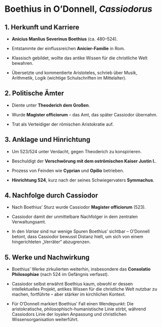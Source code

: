 # Boethius in O’Donnell, _Cassiodorus_

## 1. Herkunft und Karriere

- **Anicius Manlius Severinus Boethius** (ca. 480–524).
    
- Entstammte der einflussreichen **Anicier-Familie** in Rom.
    
- Klassisch gebildet, wollte das antike Wissen für die christliche Welt bewahren.
    
- Übersetzte und kommentierte Aristoteles, schrieb über Musik, Arithmetik, Logik (wichtige Schulschriften im Mittelalter).
    

## 2. Politische Ämter

- Diente unter **Theoderich dem Großen**.
    
- Wurde **Magister officiorum** – das Amt, das später Cassiodor übernahm.
    
- Trat als Verteidiger der römischen Aristokratie auf.
    

## 3. Anklage und Hinrichtung

- Um 523/524 unter Verdacht, gegen Theoderich zu konspirieren.
    
- Beschuldigt der **Verschwörung mit dem oströmischen Kaiser Justin I.**.
    
- Prozess von Feinden wie **Cyprian** und **Opilio** betrieben.
    
- **Hinrichtung 524**, kurz nach der seines Schwiegervaters **Symmachus**.
    

## 4. Nachfolge durch Cassiodor

- Nach Boethius’ Sturz wurde Cassiodor **Magister officiorum** (523).
    
- Cassiodor damit der unmittelbare Nachfolger in dem zentralen Verwaltungsamt.
    
- In den _Variae_ sind nur wenige Spuren Boethius’ sichtbar – O’Donnell betont, dass Cassiodor bewusst Distanz hielt, um sich von einem hingerichteten „Verräter“ abzugrenzen.
    

## 5. Werke und Nachwirkung

- Boethius’ Werke zirkulierten weiterhin, insbesondere das **Consolatio Philosophiae** (nach 524 im Gefängnis verfasst).
    
- Cassiodor selbst erwähnt Boethius kaum, obwohl er dessen intellektuelles Projekt, antikes Wissen für die christliche Welt nutzbar zu machen, fortführte – aber stärker im kirchlichen Kontext.
    
- Für O’Donnell markiert Boethius’ Fall einen Wendepunkt: Die aristokratische, philosophisch-humanistische Linie stirbt, während Cassiodors Linie der loyalen Anpassung und christlichen Wissensorganisation weiterführt.
    
